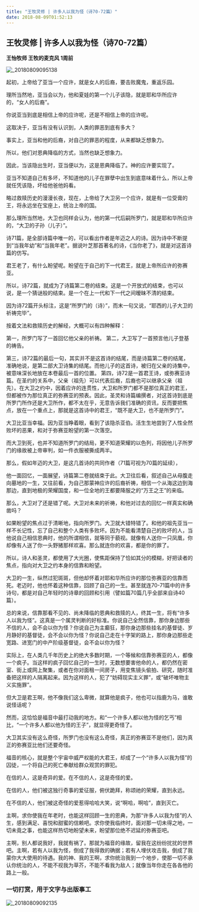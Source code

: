 ```yaml
---
title: "王牧灵修 | 许多人以我为怪（诗70-72篇）"
date: 2018-08-09T01:52:13
---
```


## 王牧灵修 | 许多人以我为怪（诗70-72篇）

**王怡牧师  王牧的麦克风  1周前**

![_20180809095138](https://user-images.githubusercontent.com/37917810/43873631-d3cdb23a-9bb9-11e8-99e9-036b0a3c2896.jpg)


起初，上帝给了亚当一个应许，就是女人的后裔，要击败魔鬼，重返乐园。

理所当然地，亚当会以为，他和夏娃的第一个儿子该隐，就是耶和华所应许的，“女人的后裔”。
 
你说亚当到底是相信上帝的应许呢，还是不相信上帝的应许呢。

这取决于，亚当有没有认识到，人类的罪恶到底有多大？

事实上，亚当和他的后裔，对自己的罪恶的程度，从来都缺乏想象力。

所以，他们对恩典降临的方式，当然也缺乏想象力。
 
因此，当该隐出生时，亚当便以为，这是恩典降临了。神的应许要实现了。

亚当不知道自己有多坏，不知道他的儿子在罪孽中出生到底意味着什么，所以上帝就任凭该隐，坏给他爸他妈看。
 
略过救赎历史的漫漫长夜，现在，上帝给了大卫另一个应许，就是有一位受膏的王，将永远坐在宝座上，统治上帝的国。

那么理所当然地，大卫也同样会认为，他的第一代后嗣所罗门，就是耶和华所应许的，“大卫的子孙（儿子）”。
 
诗71篇，是全部诗篇中唯一的，可以看出作者是年迈之人的诗。因为诗中不断提到“当我年幼”和“当我年老”。据说叶芝那首著名的诗，《当你老了》，就是对这首诗篇的仿写。
 
君王老了，有什么盼望呢。盼望在于自己的下一代君王，就是上帝所应许的弥赛亚。

所以，诗72篇，就成为了诗篇第二卷的结束。这是一个开放式的结束，也可以说，是一个猜谜般的结束。是一个在上一代和下一代之间暧昧不清的结束。
 
因为诗72篇开头标注，这是“所罗门的（诗）”，而末一句又说，“耶西的儿子大卫的祈祷完毕”。
 
按着文法和救赎历史的解经，大概可以有四种解释：

第一，所罗门写了一首回忆他父亲的祈祷。
第二，大卫写了一首预言他儿子登基的祷告。

第三，诗72篇的最后一句，其实并不是这首诗的结尾，而是诗篇第二卷的结尾，准确地说，是第二部大卫诗集的结尾。而他儿子的这首诗，被归在父亲的诗集中，被意味深长地放在本卷最后一首的位置。
第四，诗72是一首君王诗，或弥赛亚诗篇。在圣约的关系中，父亲（祖先）可以代表后裔，后裔也可以继承父亲（祖先）。在大卫之约中，因着应许的连贯性，大卫和所罗门都不是那位真正的君王，但都被作为那位真正的弥赛亚的预表。因此，圣灵和诗篇编撰者，对这首诗到底是所罗门所作还是大卫所作，都不太在乎，无意告诉我们准确的资讯，反而要把焦点，放在一个重点上，那就是这首诗中的君王，“既不是大卫，也不是所罗门”。
 
大卫比亚当幸福。因为亚当睁着眼，看到了该隐杀亚伯。活生生地尝到了人性全然败坏的恶果，和对于弥赛亚盼望的第一次落空。

而大卫到死，也并不知道所罗门的结局，更不知道荣耀的以色列，将因他儿子所罗门的缘故被上帝审判，如一件衣服被撕成两半。
 
那么，假如年迈的大卫，是这几首诗的共同作者（71篇可视为70篇的延续），

他一面回忆，一面展望，诗篇第二卷就结束于此。大卫往后看，叙述自己从母腹走向墓地的一生，又往前看，为自己那蒙神应许的后裔祈祷，相信一个从海这边到海那边，直到地极的荣耀国度，和一位全地的王都要降服之的“万王之王”的来临。
 
那么，大卫对了还是错了呢。大卫对未来的祈祷，和他对过去的回忆一样真实和确凿吗？
 
如果盼望的焦点过于清晰地，指向所罗门。大卫就大错特错了。和他的祖先亚当一样不长记性，忘了自己和整个人类有多败坏。因为不能看清楚自己的败坏的人，当他说自己相信恩典时，他的所谓相信，就等同于藐视。就像有人送你一只凤凰，你却像有人送了你一头野猪那样欢喜。那么就连你的欢喜，都是你的罪了。
 
所以，诗人和圣灵，都使用了大光圈，使焦距保持了恰如其分的模糊，好把读者的焦点，指向对大卫之约本身的信靠和盼望。
 
大卫的一生，纵然过犯斑斑，但他却怀着对耶和华所应许的那位弥赛亚的信靠而死。老迈时，他也怀着这种信靠，回顾了自己的一生。甚至就连70-71篇中的许多诗句，都是对自己年轻时的诗章的回顾和引用（譬如篇70篇几乎全部来自诗40篇）。
 
总的来说，信靠那看不见的、尚未降临的恩典和救赎的人，终其一生，将有“许多人以我为怪”。这真是一个属灵判断的好标准。你说自己全然信靠，那你身边那些不信的人，会不会以你为怪？你说自己为主癫狂，那你身边那些挂名的基督徒、岁月静好的基督徒，会不会以你为怪？你说自己走在十字架的路上，那你身边那些走宽路、进宽门的中产阶级基督徒，会不会以你为怪？
 
实际上，在人类几千年历史上的绝大多数时期，一个等候和信靠弥赛亚的人，都像一个疯子。当这样的疯子回忆自己的一生时，无数想要害他命的人，都仍然在密室、街上或网上聚集，或者在你对面租一间房子，用变焦镜头偷拍、研究，随时准备把这样的人隔离起来。因为这样的人，犯了“妨碍现实主义罪”，或“破坏唯物主义实施罪”。
 
但大卫是君王啊，他不像我们这么卑微，就算他是疯子，他也可以指鹿为马，谁敢说怪话呢？
 
然而，这恰恰是福音中最打动我的地方。和“一个许多人都以他为怪的乞丐”相比，“一个许多人都以他为怪的王子”，就显得更奇怪了。
 
大卫其实没有这么奇怪，所罗门也没有这么奇怪，真正的弥赛亚不是他们，因为真正的弥赛亚比他们还要奇怪。
 
福音的核心，就是整个宇宙中威严权能的大君王，却成了一个“许多人以我为怪”的囚徒，一个将自己的死亡奉献给群众观赏的罪犯。
 
在信的人，这是奇异的爱。在不信的人，这是奇怪的爱。

在信的人，他们被这独行奇事的爱征服，俯伏跪拜，称颂祂的荣耀，直到永远。

在不信的人，他们被这奇怪的爱惹得哈哈大笑，说“啊哈，啊哈”，直到灭亡。
 
主啊，求你使我在年老时，也能这样回顾一生的恩典，为那“许多人以我为怪”的人生，感到满足、喜悦和甜蜜的信赖吧。求你使我临终时，面对那一切未得之地，一切未竟之事，也能这样热切地盼望未来，盼望那位绝不迟延的弥赛亚吧。
 
主啊，别人都说我好，我就有祸了。那就为福音的缘故，留我在这纷纷扰扰的世界吧。主啊，若有人以我为怪，倒成了我得救的确据；若有人埋伏攻击我，倒成了我蒙你大大使用的待遇。我的神、我的王啊，求你统治我到一个地步，使那一切不承认你统治的人，不能不视我为草芥，不能不看我为敌人；就像当年你走在各各他的路上一般。


###  一切打赏，用于文字与出版事工
![_20180809092135](https://user-images.githubusercontent.com/37917810/43872776-f25d71bc-9bb5-11e8-99f6-b1ef39ffb2b6.jpg)


